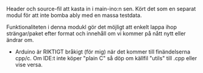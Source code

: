 Header och source-fil att kasta in  i main-ino:n sen. Kört det som en separat modul för att
inte bomba ably med en massa testdata.

Funktionaliteten i denna modukl gör det möjligt att enkelt lappa ihop strängar/paket efter
format och innehåll om vi kommer på nått nytt eller ändrar om.


-	Arduino är RIKTIGT bråkigt (för mig) när det kommer till finändelserna cpp/c. Om IDE:t
	inte köper "plain C" så döp om källfil "utils" till .cpp eller vise versa.
